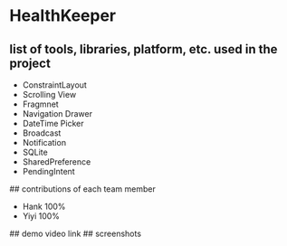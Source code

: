 # HealthKeeper
## list of tools, libraries, platform, etc. used in the project
<ul>
  <li>ConstraintLayout</li>
  <li>Scrolling View</li>
  <li>Fragmnet</li>
  <li>Navigation Drawer</li>
  <li>DateTime Picker</li>
  <li>Broadcast</li>
  <li>Notification</li>
  <li>SQLite</li>
  <li>SharedPreference</li>
  <li>PendingIntent</li>
</ul>
## contributions of each team member
<ul>
  <li>Hank 100%</li>
  <li>Yiyi 100%</li>
</ul>
## demo video link
## screenshots
